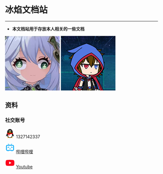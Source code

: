 # 冰焰文档站
*****
* **本文档站用于存放本人相关的一些文档**

![pic1](img/pic1.png)
![pic2](img/pic2.png)

## 资料
### 社交账号
![qq](img/qq.png) 1327142337

![bili](img/bilibili.png) [哔哩哔哩](https://space.bilibili.com/89919399 "哔哩哔哩")

![youtube](img/youtube.png) [Youtube](https://www.youtube.com/@maxiceflame_naheeda "Youtube")